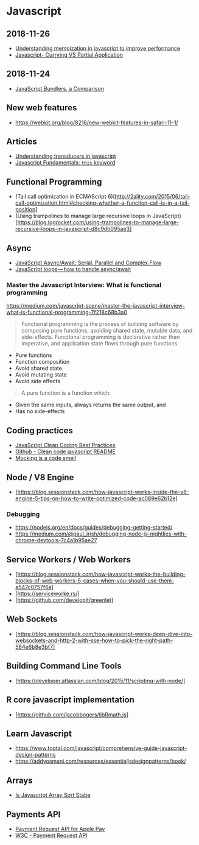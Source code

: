 # Javascript

## 2018-11-26

- [Understanding memoization in javascript to improve performance](https://blog.bitsrc.io/understanding-memoization-in-javascript-to-improve-performance-2763ab107092)
- [Javascript- Currying VS Partial Application](https://codeburst.io/javascript-currying-vs-partial-application-4db5b2442be8)

## 2018-11-24

- [JavaScript Bundlers, a Comparison](https://medium.com/@ajmeyghani/javascript-bundlers-a-comparison-e63f01f2a364)

###

## New web features
- https://webkit.org/blog/8216/new-webkit-features-in-safari-11-1/

## Articles
- [Understanding transducers in javascript](https://medium.com/@roman01la/understanding-transducers-in-javascript-3500d3bd9624)
- [Javascript Fundamentals: `this` keyword](https://blog.bloomca.me/2018/08/24/javascript-fundamentals-this.html)

## Functional Programming
- (Tail call optimization in ECMAScript 6)[http://2ality.com/2015/06/tail-call-optimization.html#checking-whether-a-function-call-is-in-a-tail-position]
- (Using trampolines to manage large recursive loops in JavaScript)[https://blog.logrocket.com/using-trampolines-to-manage-large-recursive-loops-in-javascript-d8c9db095ae3]


## Async
- [JavaScript Async/Await: Serial, Parallel and Complex Flow](https://techbrij.com/javascript-async-await-parallel-sequence)
- [JavaScript loops — how to handle async/await](https://blog.lavrton.com/javascript-loops-how-to-handle-async-await-6252dd3c795)


### Master the Javascript Interview: What is functional programming
https://medium.com/javascript-scene/master-the-javascript-interview-what-is-functional-programming-7f218c68b3a0

> Functional programming is the process of building software by composing pure functions, avoiding shared state, mutable data, and side-effects. Functional programming is declarative rather than imperative, and application state flows through pure functions.

- Pure functions
- Function composition
- Avoid shared state
- Avoid mutating state
- Avoid side effects

> A pure function is a function which:
- Given the same inputs, always returns the same output, and
- Has no side-effects

## Coding practices

- [JavaScript Clean Coding Best Practices](https://blog.risingstack.com/javascript-clean-coding-best-practices-node-js-at-scale/)
- [Github - Clean code javascript README](https://github.com/ryanmcdermott/clean-code-javascript)
- [Mocking is a code smell](https://medium.com/javascript-scene/mocking-is-a-code-smell-944a70c90a6a)


## Node / V8 Engine
- [https://blog.sessionstack.com/how-javascript-works-inside-the-v8-engine-5-tips-on-how-to-write-optimized-code-ac089e62b12e]


### Debugging
- https://nodejs.org/en/docs/guides/debugging-getting-started/
- https://medium.com/@paul_irish/debugging-node-js-nightlies-with-chrome-devtools-7c4a1b95ae27


## Service Workers / Web Workers
- [https://blog.sessionstack.com/how-javascript-works-the-building-blocks-of-web-workers-5-cases-when-you-should-use-them-a547c0757f6a]
- [https://serviceworke.rs/]
- [https://github.com/developit/greenlet]

## Web Sockets
- [https://blog.sessionstack.com/how-javascript-works-deep-dive-into-websockets-and-http-2-with-sse-how-to-pick-the-right-path-584e6b8e3bf7]


## Building Command Line Tools
- [https://developer.atlassian.com/blog/2015/11/scripting-with-node/]


## R core javascript implementation
- [https://github.com/jacobbogers/libRmath.js]


## Learn Javascript
- https://www.toptal.com/javascript/comprehensive-guide-javascript-design-patterns
- https://addyosmani.com/resources/essentialjsdesignpatterns/book/

## Arrays
- [Is Javascript Array Sort Stabe](https://medium.com/@fsufitch/is-javascript-array-sort-stable-46b90822543f)


## Payments API
- [Payment Request API for Apple Pay](https://webkit.org/blog/8182/introducing-the-payment-request-api-for-apple-pay/)
- [W3C - Payment Request API](https://www.w3.org/TR/payment-request/)
